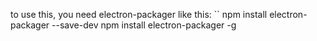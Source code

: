 to use this, you need electron-packager like this:
``
	npm install electron-packager --save-dev
	npm install electron-packager -g
